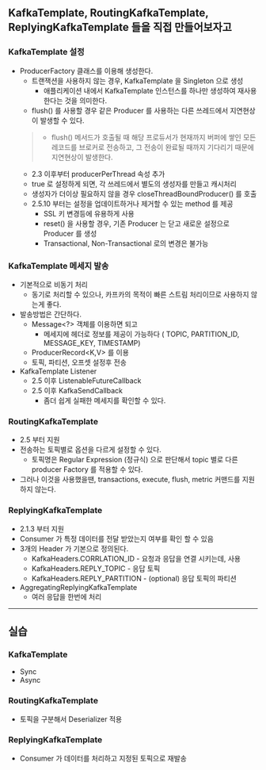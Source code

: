 ## KafkaTemplate, RoutingKafkaTemplate, ReplyingKafkaTemplate 들을 직접 만들어보자고

### KafkaTemplate 설정
- ProducerFactory 클래스를 이용해 생성한다.
  - 트랜잭션을 사용하지 않는 경우, KafkaTemplate 을 Singleton 으로 생성
    - 애플리케이션 내에서 KafkaTemplate 인스턴스를 하나만 생성하여 재사용한다는 것을 의미한다.
  - flush() 를 사용할 경우 같은 Producer 를 사용하는 다른 쓰레드에서 지연현상이 발생할 수 있다.
  > - flush() 메서드가 호출될 때 해당 프로듀서가 현재까지 버퍼에 쌓인 모든 레코드를 브로커로 전송하고, 그 전송이 완료될 때까지 기다리기 때문에 지연현상이 발생한다.
    - 2.3 이후부터 producerPerThread 속성 추가
    - true 로 설정하게 되면, 각 쓰레드에서 별도의 생성자를 만들고 캐시처리
    - 생성자가 더이상 필요하지 않을 경우 closeThreadBoundProducer() 를 호출
  - 2.5.10 부터는 설정을 업데이트하거나 제거할 수 있는 method 를 제공
    - SSL 키 변경등에 유용하게 사용
    - reset() 을 사용할 경우, 기존 Producer 는 닫고 새로운 설정으로 Producer 를 생성
    - Transactional, Non-Transactional 로의 변경은 불가능

### KafkaTemplate 메세지 발송
- 기본적으로 비동기 처리
  - 동기로 처리할 수 있으나, 카프카의 목적이 빠른 스트림 처리이므로 사용하지 않는게 좋다.
- 발송방법은 간단하다.
  - Message<?> 객체를 이용하면 되고
    - 메세지에 헤더로 정보를 제공이 가능하다 ( TOPIC, PARTITION_ID, MESSAGE_KEY, TIMESTAMP)
  - ProducerRecord<K,V> 를 이용
  - 토픽, 파티션, 오프셋 설정후 전송
- KafkaTemplate Listener
  - 2.5 이후 ListenableFutureCallback
  - 2.5 이후 KafkaSendCallback
    - 좀더 쉽게 실패한 메세지를 확인할 수 있다.

### RoutingKafkaTemplate
- 2.5 부터 지원
- 전송하는 토픽별로 옵션을 다르게 설정할 수 있다.
  - 토픽명은 Regular Expression (정규식) 으로 판단해서 topic 별로 다른 producer Factory 를 적용할 수 있다.
- 그러나 이것을 사용했을땐, transactions, execute, flush, metric 커맨드를 지원하지 않는다.

### ReplyingKafkaTemplate
- 2.1.3 부터 지원
- Consumer 가 특정 데이터를 전달 받았는지 여부를 확인 할 수 있음
- 3개의 Header 가 기본으로 정의된다.
  - KafkaHeaders.CORRLATION_ID - 요청과 응답을 연결 시키는데, 사용
  - KafkaHeaders.REPLY_TOPIC - 응답 토픽
  - KafkaHeaders.REPLY_PARTITION - (optional) 응답 토픽의 파티션
- AggregatingReplyingKafkaTemplate
  - 여러 응답을 한번에 처리

---

## 실습 

### KafkaTemplate
- Sync
- Async

### RoutingKafkaTemplate
- 토픽을 구분해서 Deserializer 적용

### ReplyingKafkaTemplate
- Consumer 가 데이터를 처리하고 지정된 토픽으로 재발송